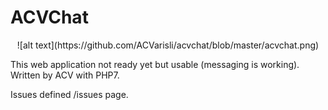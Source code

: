 # ACVChat 
<center> ![alt text](https://github.com/ACVarisli/acvchat/blob/master/acvchat.png) </center>


This web application not ready yet but usable (messaging is working). 
Written by ACV with PHP7. 

Issues defined /issues page. 


